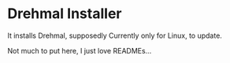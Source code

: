 # Drehmal Installer
It installs Drehmal, supposedly
Currently only for Linux, to update.

Not much to put here, I just love READMEs...